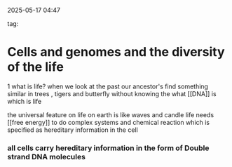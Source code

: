 

2025-05-17 04:47

tag:


# Cells and genomes and the diversity of the life 



1
what is life? when we look at the past our ancestor's find something similar in trees , tigers and butterfly without knowing the what [[DNA]] is which  is life



the universal feature on life on earth is like waves and candle life needs [[free energy]] to do complex systems and chemical reaction which is specified as hereditary information in the cell



### all cells carry hereditary information in the form of Double strand DNA molecules 


















 